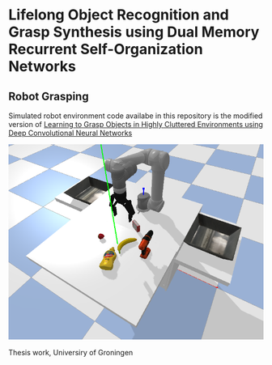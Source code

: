 # Lifelong Object Recognition and Grasp Synthesis using Dual Memory Recurrent Self-Organization Networks

## Robot Grasping 

Simulated robot environment code availabe in this repository is the modified version of [Learning to Grasp Objects in Highly Cluttered Environments using Deep Convolutional Neural Networks](https://github.com/JeroenOudeVrielink/ur5-robotic-grasping)

![Alt text](simulated_env.png "Our modified version of simulated environment.")


Thesis work, Universiry of Groningen

